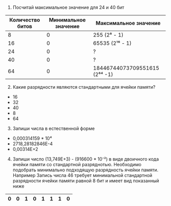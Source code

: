 1) Посчитай максимальное значение для 24 и 40 бит

| Количество битов  | Минимальное значение  | Максимальное значение  |
| ------------ | ------------ | ------------ |
| 8  | 0  | 255 (2⁸ - 1)  |
| 16  | 0  | 65535 (2¹⁶ - 1) |
| 24 | 0 | ? |
| 40 | 0 | ? |
| 64 | 0 | 18446744073709551615 (2⁶⁴ -1) |

2) Какие разрядности являются стандартными для ячейки памяти?
- 16
- 32
- 40
- 8
- 64

3) Запиши числа в естественной форме
- 0,000314159 * 10⁴
- 2718,28182846Е-4
- 0,00314Е+2

4) Запиши число (13,749Е+3) - (916600 * 10⁻²) в виде двоичного кода ячейки памяти со стандартной разряднотью. Необходимо подобрать минимально подходящую разрядность ячейки памяти.
Например Запись числа 46 требует минимальной стандартной разрядности ячейки памяти равной 8 бит и имеет вид показанный ниже

| 0 | 0 | 1 | 0 | 1 | 1 | 1 | 0 |
|-|-|-|-|-|-|-|-|

